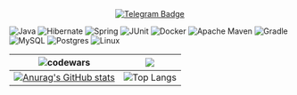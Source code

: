 <div id="header" align="center">
  <div id="badges">
    </a>
    <a href="https://t.me/a1ekseev_artem">
      <img src="https://img.shields.io/badge/Telegram-black?style=for-the-badge&logo=Telegram&logoColor=white" alt="Telegram Badge"/>
    </a
    <br>
  </div>
  <img src="https://komarev.com/ghpvc/?username=ArtemA1ekseev&style=flat-square&color=blue" alt=""/>
</div>

![Java](https://img.shields.io/badge/java-%23ED8B00.svg?style=for-the-badge&logo=openjdk&logoColor=white)
![Hibernate](https://img.shields.io/badge/Hibernate-59666C?style=for-the-badge&logo=Hibernate&logoColor=white)
![Spring](https://img.shields.io/badge/spring-%236DB33F.svg?style=for-the-badge&logo=spring&logoColor=white)
![JUnit](https://img.shields.io/badge/JUNIT-eg?style=for-the-badge&logo=junit5)
![Docker](https://img.shields.io/badge/docker-%230db7ed.svg?style=for-the-badge&logo=docker&logoColor=white)
![Apache Maven](https://img.shields.io/badge/Apache%20Maven-C71A36?style=for-the-badge&logo=Apache%20Maven&logoColor=white)
![Gradle](https://img.shields.io/badge/Gradle-02303A.svg?style=for-the-badge&logo=Gradle&logoColor=white)
![MySQL](https://img.shields.io/badge/mysql-%2300f.svg?style=for-the-badge&logo=mysql&logoColor=white)
![Postgres](https://img.shields.io/badge/postgres-%23316192.svg?style=for-the-badge&logo=postgresql&logoColor=white)
![Linux](https://img.shields.io/badge/Linux-FCC624?style=for-the-badge&logo=linux&logoColor=black)

![codewars](https://www.codewars.com/users/ArtemA1ekseev/badges/large)                                                                                                                                       |<img src="https://leetcode-stats-six.vercel.app/?username=ArtemA1ekseev&theme=dark" />                                                                                                                           | 
|-----------------------------------------------------------------------------------------------------------------------------------------|---------------------------------------------------------------------------------------------------------------------------|
| [![Anurag's GitHub stats](https://github-readme-stats.vercel.app/api?username=ArtemA1ekseev&show_icons=true&theme=cobalt)](https://github.com/anuraghazra/github-readme-stats) | ![Top Langs](https://github-readme-stats.vercel.app/api/top-langs/?username=ArtemA1ekseev&show_icons=true&theme=cobalt&layout=compact) |
